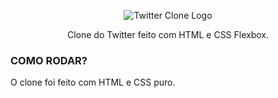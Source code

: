 <p align="center">
  <img src="https://i.pinimg.com/originals/d1/8c/b0/d18cb00e69dd2062fbdb5916ea0edd58.png" title="Twitter Clone" alt="Twitter Clone Logo">
 </p>
 <p align="center">Clone do Twitter feito com HTML e CSS Flexbox.</p>
 
 <div>
  
 </div>

### COMO RODAR?

<p>O clone foi feito com HTML e CSS puro. </p>
